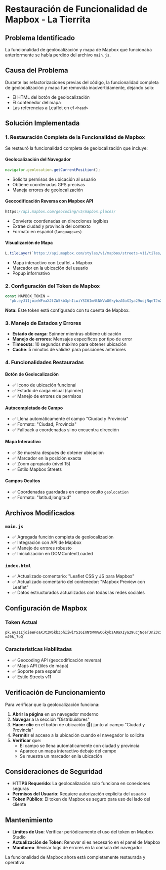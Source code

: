 # Restauración de Funcionalidad de Mapbox - La Tierrita

## Problema Identificado

La funcionalidad de geolocalización y mapa de Mapbox que funcionaba anteriormente se había perdido del archivo `main.js`.

## Causa del Problema

Durante las refactorizaciones previas del código, la funcionalidad completa de geolocalización y mapa fue removida inadvertidamente, dejando solo:

- El HTML del botón de geolocalización
- El contenedor del mapa
- Las referencias a Leaflet en el `<head>`

## Solución Implementada

### 1. Restauración Completa de la Funcionalidad de Mapbox

Se restauró la funcionalidad completa de geolocalización que incluye:

#### **Geolocalización del Navegador**

```javascript
navigator.geolocation.getCurrentPosition();
```

- Solicita permisos de ubicación al usuario
- Obtiene coordenadas GPS precisas
- Maneja errores de geolocalización

#### **Geocodificación Reversa con Mapbox API**

```javascript
https://api.mapbox.com/geocoding/v5/mapbox.places/
```

- Convierte coordenadas en direcciones legibles
- Extrae ciudad y provincia del contexto
- Formato en español (`language=es`)

#### **Visualización de Mapa**

```javascript
L.tileLayer(`https://api.mapbox.com/styles/v1/mapbox/streets-v11/tiles/`);
```

- Mapa interactivo con Leaflet + Mapbox
- Marcador en la ubicación del usuario
- Popup informativo

### 2. Configuración del Token de Mapbox

```javascript
const MAPBOX_TOKEN =
  "pk.eyJ1IjoieWFoaXJtZW5kb3phIiwiYSI6ImNtNWVwOGkybzA0aXIya29ucjNqeTJnZ3gifQ.OebN8aZeGR8Q6-mJ0k_7oQ";
```

**Nota:** Este token está configurado con tu cuenta de Mapbox.

### 3. Manejo de Estados y Errores

- **Estado de carga**: Spinner mientras obtiene ubicación
- **Manejo de errores**: Mensajes específicos por tipo de error
- **Timeouts**: 10 segundos máximo para obtener ubicación
- **Cache**: 5 minutos de validez para posiciones anteriores

### 4. Funcionalidades Restauradas

#### **Botón de Geolocalización**

- ✅ Icono de ubicación funcional
- ✅ Estado de carga visual (spinner)
- ✅ Manejo de errores de permisos

#### **Autocompletado de Campo**

- ✅ Llena automáticamente el campo "Ciudad y Provincia"
- ✅ Formato: "Ciudad, Provincia"
- ✅ Fallback a coordenadas si no encuentra dirección

#### **Mapa Interactivo**

- ✅ Se muestra después de obtener ubicación
- ✅ Marcador en la posición exacta
- ✅ Zoom apropiado (nivel 15)
- ✅ Estilo Mapbox Streets

#### **Campos Ocultos**

- ✅ Coordenadas guardadas en campo oculto `geolocation`
- ✅ Formato: "latitud,longitud"

## Archivos Modificados

### `main.js`

- ✅ Agregada función completa de geolocalización
- ✅ Integración con API de Mapbox
- ✅ Manejo de errores robusto
- ✅ Inicialización en DOMContentLoaded

### `index.html`

- ✅ Actualizado comentario: "Leaflet CSS y JS para Mapbox"
- ✅ Actualizado comentario del contenedor: "Mapbox Preview con Leaflet"
- ✅ Datos estructurados actualizados con todas las redes sociales

## Configuración de Mapbox

### Token Actual

```
pk.eyJ1IjoieWFoaXJtZW5kb3phIiwiYSI6ImNtNWVwOGkybzA0aXIya29ucjNqeTJnZ3cifQ.OebN8aZeGR8Q6-mJ0k_7oQ
```

### Características Habilitadas

- ✅ Geocoding API (geocodificación reversa)
- ✅ Maps API (tiles de mapa)
- ✅ Soporte para español
- ✅ Estilo Streets v11

## Verificación de Funcionamiento

Para verificar que la geolocalización funciona:

1. **Abrir la página** en un navegador moderno
2. **Navegar** a la sección "Distribuidores"
3. **Hacer clic** en el botón de ubicación (📍) junto al campo "Ciudad y Provincia"
4. **Permitir** el acceso a la ubicación cuando el navegador lo solicite
5. **Verificar** que:
   - El campo se llena automáticamente con ciudad y provincia
   - Aparece un mapa interactivo debajo del campo
   - Se muestra un marcador en la ubicación

## Consideraciones de Seguridad

- **HTTPS Requerido**: La geolocalización solo funciona en conexiones seguras
- **Permisos del Usuario**: Requiere autorización explícita del usuario
- **Token Público**: El token de Mapbox es seguro para uso del lado del cliente

## Mantenimiento

- **Límites de Uso**: Verificar periódicamente el uso del token en Mapbox Studio
- **Actualización de Token**: Renovar si es necesario en el panel de Mapbox
- **Monitoreo**: Revisar logs de errores en la consola del navegador

La funcionalidad de Mapbox ahora está completamente restaurada y operativa.
